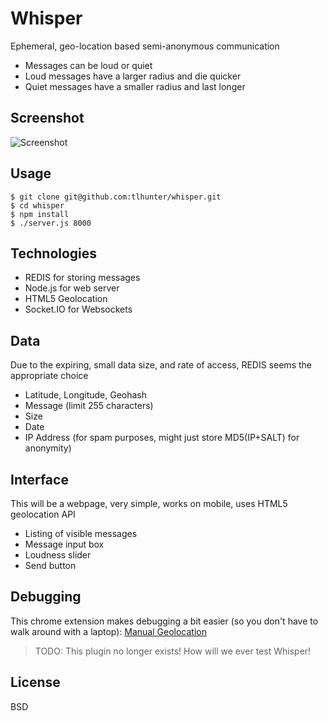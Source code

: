 # Whisper
Ephemeral, geo-location based semi-anonymous communication

* Messages can be loud or quiet
* Loud messages have a larger radius and die quicker
* Quiet messages have a smaller radius and last longer

## Screenshot
![Screenshot](https://raw.github.com/tlhunter/whisper/master/screenshot.png)

## Usage

```console
$ git clone git@github.com:tlhunter/whisper.git
$ cd whisper
$ npm install
$ ./server.js 8000
```

## Technologies
* REDIS for storing messages
* Node.js for web server
* HTML5 Geolocation
* Socket.IO for Websockets

## Data
Due to the expiring, small data size, and rate of access, REDIS seems the appropriate choice

* Latitude, Longitude, Geohash
* Message (limit 255 characters)
* Size
* Date
* IP Address (for spam purposes, might just store MD5(IP+SALT) for anonymity)

## Interface
This will be a webpage, very simple, works on mobile, uses HTML5 geolocation API

* Listing of visible messages
* Message input box
* Loudness slider
* Send button

## Debugging
This chrome extension makes debugging a bit easier (so you don't have to walk around with a laptop):
[Manual Geolocation](https://chrome.google.com/webstore/detail/manual-geolocation/mfodligkojepnddfhkbkodbamcagfhlo)

> TODO: This plugin no longer exists! How will we ever test Whisper!

## License
BSD
